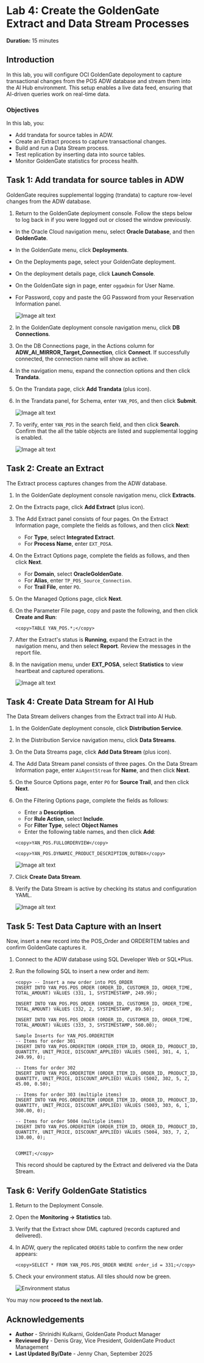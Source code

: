 # Lab 4: Create the GoldenGate Extract and Data Stream Processes

**Duration:** 15 minutes  

## Introduction
In this lab, you will configure OCI GoldenGate depoloyment to capture transactional changes from the POS ADW database and stream them into the AI Hub environment. This setup enables a live data feed, ensuring that AI-driven queries work on real-time data.

### Objectives

In this lab, you:

 - Add trandata for source tables in ADW.
 - Create an Extract process to capture transactional changes.
 - Build and run a Data Stream process.
 - Test replication by inserting data into source tables.
 - Monitor GoldenGate statistics for process health.

## Task 1: Add trandata for source tables in ADW

GoldenGate requires supplemental logging (trandata) to capture row-level changes from the ADW database.

1.  Return to the GoldenGate deployment console. Follow the steps below to log back in if you were logged out or closed the window previously.

  * In the Oracle Cloud navigation menu, select **Oracle Database**, and then **GoldenGate**.
  * In the GoldenGate menu, click **Deployments**. 
  *  On the Deployments page, select your GoldenGate deployment.
  * On the deployment details page, click **Launch Console**.
  * On the GoldenGate sign in page, enter `oggadmin` for User Name. 
  * For Password, copy and paste the GG Password from your Reservation Information panel.

    ![Image alt text](images/01-01-ggs-console-login.png) 

2.  In the GoldenGate deployment console navigation menu, click **DB Connections**.

3.  On the DB Connections page, in the Actions column for **ADW\_AI\_MIRROR\_Target\_Connection**, click **Connect**. If successfully connected, the connection name will show as active.

4.  In the navigation menu, expand the connection options and then click **Trandata**.

5.  On the Trandata page, click **Add Trandata** (plus icon).

6.  In the Trandata panel, for Schema, enter `YAN_POS`, and then click **Submit**.

    ![Image alt text](images/01-02a-add-trandata.png) 

7.  To verify, enter `YAN_POS` in the search field, and then click **Search**. Confirm that the all the table objects are listed and supplemental logging is enabled.

    ![Image alt text](images/01-02b-search-trandata.png)
    
## Task 2: Create an Extract

The Extract process captures changes from the ADW database.

1.  In the GoldenGate deployment console navigation menu, click **Extracts**.

2.  On the Extracts page, click **Add Extract** (plus icon).

3.  The Add Extract panel consists of four pages. On the Extract Information page, complete the fields as follows, and then click **Next**:
            
    * For **Type**, select **Integrated Extract**.
    * For **Process Name**, enter `EXT_POSA`.

4.  On the Extract Options page, complete the fields as follows, and then click **Next**.

    * For **Domain**, select **OracleGoldenGate**.
    * For **Alias**, enter `TP_POS_Source_Connection`.
    * For **Trail File**, enter `PO`.
 
4.  On the Managed Options page, click **Next**.

5.  On the Parameter File page, copy and paste the following, and then click **Create and Run**:

    ```
    <copy>TABLE YAN_POS.*;</copy>
    ```

6.  After the Extract's status is **Running**, expand the Extract in the navigation menu, and then select **Report**. Review the messages in the report file.
       
7.  In the navigation menu, under **EXT\_POSA**, select **Statistics** to view heartbeat and captured operations. 
       
    ![Image alt text](images/01-03-extract-report.png)

## Task 4: Create Data Stream for AI Hub

The Data Stream delivers changes from the Extract trail into AI Hub.

1.  In the GoldenGate deployment console, click **Distribution Service**.

2.  In the Distribution Service navigation menu, click **Data Streams**.

3.  On the Data Streams page, click **Add Data Stream** (plus icon).

4.  The Add Data Stream panel consists of three pages. On the Data Stream Information page, enter `AiAgentStream` for **Name**, and then click **Next**.

5.  On the Source Options page, enter `PO` for **Source Trail**, and then click **Next**.

6.  On the Filtering Options page, complete the fields as follows:

    * Enter a **Description**. 
    * For **Rule Action**, select **Include**.
    * For **Filter Type**, select **Object Names**
    * Enter the following table names, and then click **Add**: 
    ```
    <copy>YAN_POS.FULLORDERVIEW</copy>
    ```
    ```
    <copy>YAN_POS.DYNAMIC_PRODUCT_DESCRIPTION_OUTBOX</copy>
    ```
         
    ![Image alt text](images/01-04-data-stream-rule.png)
    
7.  Click **Create Data Stream**.
    
3.  Verify the Data Stream is active by checking its status and configuration YAML.
    
    ![Image alt text](images/01-04-data-stream-yaml.png)

## Task 5: Test Data Capture with an Insert 

 Now, insert a new record into the POS_Order and ORDERITEM tables and confirm GoldenGate captures it.

1.  Connect to the ADW database using SQL Developer Web or SQL*Plus.

2.  Run the following SQL to insert a new order and item: 
    
    ```
    <copy> -- Insert a new order into POS_ORDER
    INSERT INTO YAN_POS.POS_ORDER (ORDER_ID, CUSTOMER_ID, ORDER_TIME, TOTAL_AMOUNT) VALUES (331, 1, SYSTIMESTAMP, 249.99);
     
    INSERT INTO YAN_POS.POS_ORDER (ORDER_ID, CUSTOMER_ID, ORDER_TIME, TOTAL_AMOUNT) VALUES (332, 2, SYSTIMESTAMP, 89.50);
     
    INSERT INTO YAN_POS.POS_ORDER (ORDER_ID, CUSTOMER_ID, ORDER_TIME, TOTAL_AMOUNT) VALUES (333, 3, SYSTIMESTAMP, 560.00);

    Sample Inserts for YAN_POS.ORDERITEM
    -- Items for order 301
    INSERT INTO YAN_POS.ORDERITEM (ORDER_ITEM_ID, ORDER_ID, PRODUCT_ID, QUANTITY, UNIT_PRICE, DISCOUNT_APPLIED) VALUES (5001, 301, 4, 1, 249.99, 0);
     
    -- Items for order 302
    INSERT INTO YAN_POS.ORDERITEM (ORDER_ITEM_ID, ORDER_ID, PRODUCT_ID, QUANTITY, UNIT_PRICE, DISCOUNT_APPLIED) VALUES (5002, 302, 5, 2, 45.00, 0.50);
     
    -- Items for order 303 (multiple items)
    INSERT INTO YAN_POS.ORDERITEM (ORDER_ITEM_ID, ORDER_ID, PRODUCT_ID, QUANTITY, UNIT_PRICE, DISCOUNT_APPLIED) VALUES (5003, 303, 6, 1, 300.00, 0);
     
    -- Items for order 5004 (multiple items)
    INSERT INTO YAN_POS.ORDERITEM (ORDER_ITEM_ID, ORDER_ID, PRODUCT_ID, QUANTITY, UNIT_PRICE, DISCOUNT_APPLIED) VALUES (5004, 303, 7, 2, 130.00, 0);


    COMMIT;</copy>
    ```

    This record should be captured by the Extract and delivered via the Data Stream.  

## Task 6: Verify GoldenGate Statistics

1.  Return to the Deployment Console.  

2.  Open the **Monitoring → Statistics** tab.  

3.  Verify that the Extract show DML captured (records captured and delivered).  

4.  In ADW, query the replicated `ORDERS` table to confirm the new order appears:  
   
    ```
    <copy>SELECT * FROM YAN_POS.POS_ORDER WHERE order_id = 331;</copy>
    ```

5.  Check your environment status. All tiles should now be green.

    ![Environment status](./images/06-05-check-status.png " ")

You may now **proceed to the next lab.**

## Acknowledgements
* **Author** - Shrinidhi Kulkarni, GoldenGate Product Manager
* **Reviewed By**  - Denis Gray,  Vice President, GoldenGate Product Management
* **Last Updated By/Date** - Jenny Chan, September 2025
